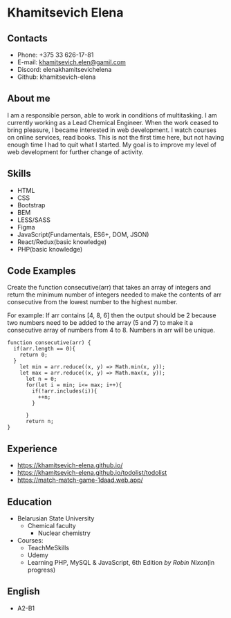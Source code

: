 # Khamitsevich Elena
## Contacts
* Phone: +375 33 626-17-81
* E-mail: <khamitsevich.elen@gamil.com>
* Discord: elenakhamitsevichelena
* Github: khamitsevich-elena

## About me

I am a responsible person, able to work in conditions of multitasking. I am currently working as a Lead Chemical Engineer.
When the work ceased to bring pleasure, I became interested in web development. I watch courses on online services, read books.
This is not the first time here, but not having enough time I had to quit what I started.
My goal is to improve my level of web development for further change of activity.
## Skills
* HTML
* CSS
* Bootstrap
* BEM
* LESS/SASS
* Figma
* JavaScript(Fundamentals, ES6+, DOM, JSON)
* React/Redux(basic knowledge)
* PHP(basic knowledge)

## Code Examples
Create the function consecutive(arr) that takes an array of integers and return the minimum number of integers needed to make the contents of arr consecutive from the lowest number to the highest number.

For example:
If arr contains [4, 8, 6] then the output should be 2 because two numbers need to be added to the array (5 and 7) to make it a consecutive array of numbers from 4 to 8. Numbers in arr will be unique.

```
function consecutive(arr) {
  if(arr.length == 0){
    return 0;
  }
    let min = arr.reduce((x, y) => Math.min(x, y));
    let max = arr.reduce((x, y) => Math.max(x, y)); 
      let n = 0;
      for(let i = min; i<= max; i++){
        if(!arr.includes(i)){
          ++n;
        }

      }
      return n;
}
```
## Experience
* <https://khamitsevich-elena.github.io/>
* <https://khamitsevich-elena.github.io/todolist/todolist>
* <https://match-match-game-1daad.web.app/>

## Education
* Belarusian State University
    + Chemical faculty
        - Nuclear chemistry
* Courses:
    + TeachMeSkills
    + Udemy
    + Learning PHP, MySQL & JavaScript, 6th Edition _by Robin Nixon_(in progress)

## English
* A2-B1
